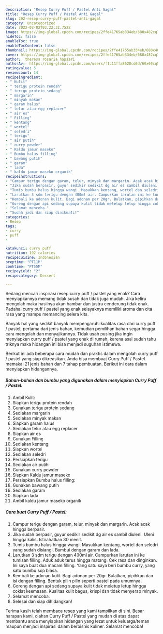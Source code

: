 ```yaml
---
description: "Resep Curry Puff / Pastel Anti Gagal"
title: "Resep Curry Puff / Pastel Anti Gagal"
slug: 292-resep-curry-puff-pastel-anti-gagal
category: Uncategorized
date: 2022-02-02T03:22:32.752Z
image: https://img-global.cpcdn.com/recipes/2ffe41765ab334eb/680x482cq70/curry-puff-pastel-foto-resep-utama.jpg
hideToc: false
enableToc: true
enableTocContent: false
thumbnail: https://img-global.cpcdn.com/recipes/2ffe41765ab334eb/680x482cq70/curry-puff-pastel-foto-resep-utama.jpg
cover: https://img-global.cpcdn.com/recipes/2ffe41765ab334eb/680x482cq70/curry-puff-pastel-foto-resep-utama.jpg
author:  theresa rosaria hapsari
authorAv:  https://img-global.cpcdn.com/users/f1c11ffa8628cd6d/60x60cq50/avatar.jpg
ratingvalue: 5
reviewcount: 14
recipeingredient:
- " Kulit"
- " terigu protein rendah"
- " terigu protein sedang"
- " margarin"
- " minyak makan"
- " garam halus"
- " telur atau egg replacer"
- " air es"
- " Filling"
- " kentang"
- " wortel"
- " seledri"
- " terigu"
- " air putih"
- " curry powder"
- " Kaldu jamur maseko"
- " Bumbu halus filling"
- " bawang putih"
- " garam"
- " lada"
- " kaldu jamur maseko organik"
recipeinstructions:
- "Campur terigu dengan garam, telur, minyak dan margarin. Acak acak hingga berpasir."
- "Jika sudah berpasir, guyur sedikir sedikit dg air es sambil diuleni. Uleni hingga kalis. Istirahatkan 30 menit."
- "Tumis bumbu halus hingga wangi. Masukkan kentang, wortel dan seledri yang sudah disiangi. Bumbui dengan garam dan lada."
- "Larutkan 3 sdm terigu dengan 400ml air. Campurkan larutan ini ke tumisan filling. Aduk aduk terus hingga matang. Cek rasa dan dinginkan. Ini saya buat dua macam filling. Yang satu saya beri bumbu curry, yang satu bumbu sop biasa."
- "Kembali ke adonan kulit. Bagi adonan per 20gr. Bulatkan, pipihkan dan isi dengan filling. Bentuk pilin pilin seperti pastel pada umumnya."
- "Goreng dengan api sedang supaya kulit tidak meletup letup hingga coklat keemasan. Kualitas kulit bagus, krispi dsn tidak menyerap minyak."
- "Selamat mencoba."
- "Sudah jadi dan siap dinikmati!"
categories:
- Resep
tags:
- curry
- puff
- 

katakunci: curry puff  
nutrition: 192 calories
recipecuisine: Indonesian
preptime: "PT11M"
cooktime: "PT55M"
recipeyield: "2"
recipecategory: Dessert

---
```



Sedang mencari inspirasi resep curry puff / pastel yang enak? Cara menyiapkannya memang tidak susah dan tidak juga mudah. Jika keliru mengolah maka hasilnya akan hambar dan justru cenderung tidak enak. Padahal curry puff / pastel yang enak selayaknya memiliki aroma dan cita rasa yang mampu memancing selera kita.




Banyak hal yang sedikit banyak mempengaruhi kualitas rasa dari curry puff / pastel, pertama dari jenis bahan, kemudian pemilihan bahan segar hingga cara mengolah dan menyajikannya. Tidak usah pusing jika ingin menyiapkan curry puff / pastel yang enak di rumah, karena asal sudah tahu triknya maka hidangan ini bisa menjadi suguhan istimewa.


Berikut ini ada beberapa cara mudah dan praktis dalam mengolah curry puff / pastel yang siap dikreasikan. Anda bisa membuat Curry Puff / Pastel memakai 21 jenis bahan dan 7 tahap pembuatan. Berikut ini cara dalam menyiapkan hidangannya.

<!--inarticleads1-->

##### Bahan-bahan dan bumbu yang digunakan dalam menyiapkan Curry Puff / Pastel:

1. Ambil  Kulit:
1. Siapkan  terigu protein rendah
1. Gunakan  terigu protein sedang
1. Sediakan  margarin
1. Sediakan  minyak makan
1. Siapkan  garam halus
1. Sediakan  telur atau egg replacer
1. Siapkan  air es
1. Gunakan  Filling
1. Sediakan  kentang
1. Siapkan  wortel
1. Sediakan  seledri
1. Persiapkan  terigu
1. Sediakan  air putih
1. Gunakan  curry powder
1. Siapkan  Kaldu jamur maseko
1. Persiapkan  Bumbu halus filling:
1. Gunakan  bawang putih
1. Sediakan  garam
1. Siapkan  lada
1. Ambil  kaldu jamur maseko organik




<!--inarticleads2-->

##### Cara buat Curry Puff / Pastel:

1. Campur terigu dengan garam, telur, minyak dan margarin. Acak acak hingga berpasir.
1. Jika sudah berpasir, guyur sedikir sedikit dg air es sambil diuleni. Uleni hingga kalis. Istirahatkan 30 menit.
1. Tumis bumbu halus hingga wangi. Masukkan kentang, wortel dan seledri yang sudah disiangi. Bumbui dengan garam dan lada.
1. Larutkan 3 sdm terigu dengan 400ml air. Campurkan larutan ini ke tumisan filling. Aduk aduk terus hingga matang. Cek rasa dan dinginkan. Ini saya buat dua macam filling. Yang satu saya beri bumbu curry, yang satu bumbu sop biasa.
1. Kembali ke adonan kulit. Bagi adonan per 20gr. Bulatkan, pipihkan dan isi dengan filling. Bentuk pilin pilin seperti pastel pada umumnya.
1. Goreng dengan api sedang supaya kulit tidak meletup letup hingga coklat keemasan. Kualitas kulit bagus, krispi dsn tidak menyerap minyak.
1. Selamat mencoba.
1. Selesai dan siap dihidangkan!



Terima kasih telah membaca resep yang kami tampilkan di sini. Besar harapan kami, olahan Curry Puff / Pastel yang mudah di atas dapat membantu anda menyiapkan hidangan yang lezat untuk keluarga/teman maupun menjadi inspirasi dalam berbisnis kuliner. Selamat mencoba!
